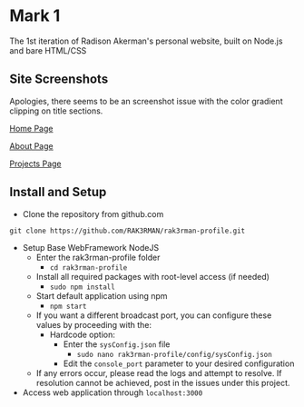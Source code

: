 # Mark 1

The 1st iteration of Radison Akerman's personal website, built on Node.js and bare HTML/CSS

## Site Screenshots

Apologies, there seems to be an screenshot issue with the color gradient clipping on title sections. 

[Home Page](https://github.com/rak3rman/mark1/files/9107075/RAk3rman.Home.pdf)

[About Page](https://github.com/rak3rman/mark1/files/9107105/RAk3rman.About.pdf)

[Projects Page](https://github.com/rak3rman/mark1/files/9107160/RAk3rman.Projects.pdf)

## Install and Setup
- Clone the repository from github.com
```
git clone https://github.com/RAK3RMAN/rak3rman-profile.git
```
- Setup Base WebFramework NodeJS
    - Enter the rak3rman-profile folder
        - `cd rak3rman-profile`
    - Install all required packages with root-level access (if needed)
        - `sudo npm install`    
    - Start default application using npm
        - `npm start`
    - If you want a different broadcast port, you can configure these values by proceeding with the:
        - Hardcode option:
            - Enter the `sysConfig.json` file
                - `sudo nano rak3rman-profile/config/sysConfig.json`
            - Edit the `console_port` parameter to your desired configuration
    - If any errors occur, please read the logs and attempt to resolve. If resolution cannot be achieved, post in the issues under this project. 
- Access web application through `localhost:3000`
